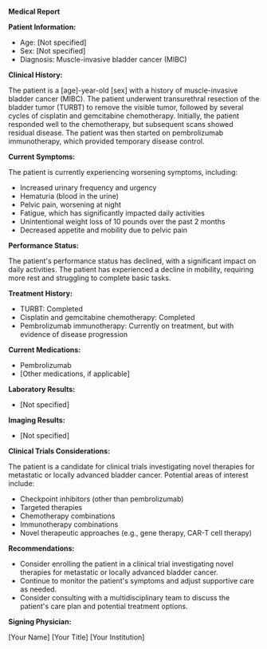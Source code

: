**Medical Report**

**Patient Information:**

* Age: [Not specified]
* Sex: [Not specified]
* Diagnosis: Muscle-invasive bladder cancer (MIBC)

**Clinical History:**

The patient is a [age]-year-old [sex] with a history of muscle-invasive bladder cancer (MIBC). The patient underwent transurethral resection of the bladder tumor (TURBT) to remove the visible tumor, followed by several cycles of cisplatin and gemcitabine chemotherapy. Initially, the patient responded well to the chemotherapy, but subsequent scans showed residual disease. The patient was then started on pembrolizumab immunotherapy, which provided temporary disease control.

**Current Symptoms:**

The patient is currently experiencing worsening symptoms, including:

* Increased urinary frequency and urgency
* Hematuria (blood in the urine)
* Pelvic pain, worsening at night
* Fatigue, which has significantly impacted daily activities
* Unintentional weight loss of 10 pounds over the past 2 months
* Decreased appetite and mobility due to pelvic pain

**Performance Status:**

The patient's performance status has declined, with a significant impact on daily activities. The patient has experienced a decline in mobility, requiring more rest and struggling to complete basic tasks.

**Treatment History:**

* TURBT: Completed
* Cisplatin and gemcitabine chemotherapy: Completed
* Pembrolizumab immunotherapy: Currently on treatment, but with evidence of disease progression

**Current Medications:**

* Pembrolizumab
* [Other medications, if applicable]

**Laboratory Results:**

* [Not specified]

**Imaging Results:**

* [Not specified]

**Clinical Trials Considerations:**

The patient is a candidate for clinical trials investigating novel therapies for metastatic or locally advanced bladder cancer. Potential areas of interest include:

* Checkpoint inhibitors (other than pembrolizumab)
* Targeted therapies
* Chemotherapy combinations
* Immunotherapy combinations
* Novel therapeutic approaches (e.g., gene therapy, CAR-T cell therapy)

**Recommendations:**

* Consider enrolling the patient in a clinical trial investigating novel therapies for metastatic or locally advanced bladder cancer.
* Continue to monitor the patient's symptoms and adjust supportive care as needed.
* Consider consulting with a multidisciplinary team to discuss the patient's care plan and potential treatment options.

**Signing Physician:**

[Your Name]
[Your Title]
[Your Institution]